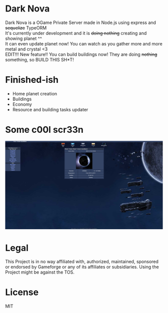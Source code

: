 # Dark Nova
Dark Nova is a OGame Private Server made in Node.js using express and ~~sequelize~~ TypeORM  
It's currently under development and it is ~~doing nothing~~ creating and showing planet ^^  
It can even update planet now! You can watch as you gather more and more metal and crystal &lt;3  
EDIT!!! New feature!! You can build buildings now! They are doing ~~nothing~~ something, so BUILD THIS SH*T!

# Finished-ish
* Home planet creation
* Buildings
* Economy
* Resource and building tasks updater

# Some c00l scr33n
![C00l Scr33n](screens/scr1.png)

# Legal
This Project is in no way affiliated with, authorized, maintained, sponsored or endorsed by Gameforge or any of its affiliates or subsidiaries. Using the Project might be against the TOS.

# License
MIT